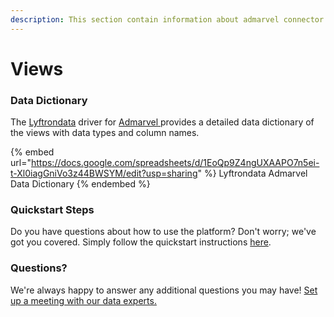 ```yaml
---
description: This section contain information about admarvel connector views information
---
```


# Views

### Data Dictionary

The [Lyftrondata](https://www.lyftrondata.com/) driver for [Admarvel](https://www.lyftrondata.com/integration/Admarvel/)[ ](https://www.lyftrondata.com/integration/admarvel/)provides a detailed data dictionary of the views with data types and column names.

{% embed url="https://docs.google.com/spreadsheets/d/1EoQp9Z4ngUXAAPO7n5ei-t-Xl0iagGniVo3z44BWSYM/edit?usp=sharing" %}
Lyftrondata Admarvel Data Dictionary
{% endembed %}

### Quickstart Steps

Do you have questions about how to use the platform? Don't worry; we've got you covered. Simply follow the quickstart instructions [here](../../../../quickstart-steps.md).

### Questions? <a href="#questions" id="questions"></a>

We're always happy to answer any additional questions you may have! [Set up a meeting with our data experts.](https://www.lyftrondata.com/book-a-meeting/)


